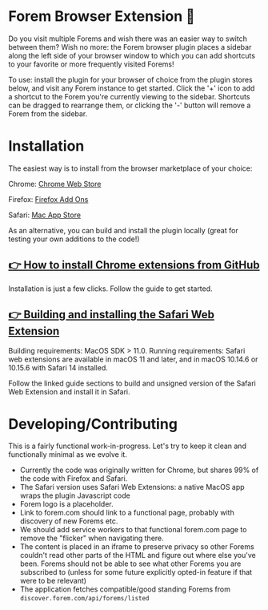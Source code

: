 # Forem Browser Extension 🌱

Do you visit multiple Forems and wish there was an easier way to switch between them? Wish no more: the Forem browser plugin places a sidebar along the left side of your browser window to which you can add shortcuts to your favorite or more frequently visited Forems!

To use: install the plugin for your browser of choice from the plugin stores below, and visit any Forem instance to get started. Click the '+' icon to add a shortcut to the Forem you're currently viewing to the sidebar. Shortcuts can be dragged to rearrange them, or clicking the '-' button will remove a Forem from the sidebar.

# Installation

The easiest way is to install from the browser marketplace of your choice:

Chrome: [Chrome Web Store](https://chrome.google.com/webstore/detail/forem/dnncmjdcbcccmddpebibkolaflnakklo?hl=en-US)

Firefox: [Firefox Add Ons](https://addons.mozilla.org/en-US/firefox/addon/forem/?utm_source=addons.mozilla.org&utm_medium=referral&utm_content=search)

Safari: [Mac App Store](https://apps.apple.com/us/app/forem-for-safari/id1550146455?mt=12)

As an alternative, you can build and install the plugin locally (great for testing your own additions to the code!)
## [👉 How to install Chrome extensions from GitHub](https://dev.to/ben/how-to-install-chrome-extensions-manually-from-github-1612)

Installation is just a few clicks. Follow the guide to get started.

## [👉 Building and installing the Safari Web Extension](https://developer.apple.com/documentation/safariservices/safari_app_extensions/building_a_safari_app_extension#2957926)

Building requirements: MacOS SDK > 11.0.
Running requirements: Safari web extensions are available in macOS 11 and later, and in macOS 10.14.6 or 10.15.6 with Safari 14 installed.

Follow the linked guide sections to build and unsigned version of the Safari Web Extension and install it in Safari.

# Developing/Contributing

This is a fairly functional work-in-progress. Let's try to keep it clean and
functionally minimal as we evolve it.

- Currently the code was originally written for Chrome, but shares 99%
  of the code with Firefox and Safari.
- The Safari version uses Safari Web Extensions: a native MacOS app wraps the plugin Javascript code
- Forem logo is a placeholder.
- Link to forem.com should link to a functional page, probably with discovery of
  new Forems etc.
- We should add service workers to that functional forem.com page to remove the
  "flicker" when navigating there.
- The content is placed in an iframe to preserve privacy so other Forems
  couldn't read other parts of the HTML and figure out where else you've been. Forems should not be able to see what other Forems you
  are subscribed to (unless for some future explicitly opted-in feature if that
  were to be relevant)
- The application fetches compatible/good standing Forems from
  `discover.forem.com/api/forems/listed`
